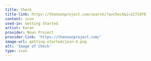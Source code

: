 ```yaml
---
title: Check
title-link: https://thenounproject.com/search/?q=check&i=1271976
content: icon
used-in: Getting Started
artist: Karan
provider: Noun Project
provider-link: 'https://thenounproject.com/'
image-url: getting-started/join-4.png
alt: 'Image of Check'
type: icon
---
```

